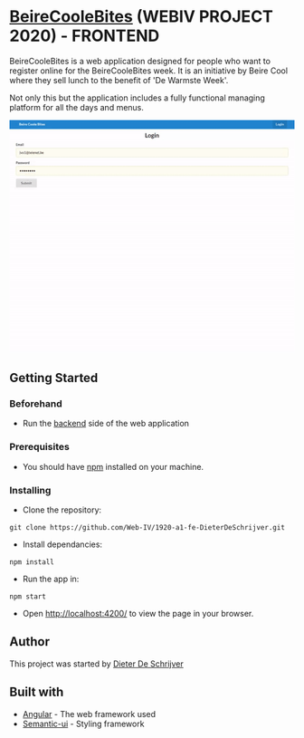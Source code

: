 # [BeireCooleBites](http://dieterdeschrijver.be/) (WEBIV PROJECT 2020) - FRONTEND

BeireCooleBites is a web application designed for people who want to register online for the BeireCooleBites week. It is an initiative by Beire Cool where they sell lunch to the benefit of 'De Warmste Week'.

Not only this but the application includes a fully functional managing platform for all the days and menus.

<img src="src/assets/ezgif-4-0a5800767ae7.gif" alt="demo gif" />

## Getting Started

### Beforehand
* Run the [backend](https://github.com/Web-IV/1920-a1-be-DieterDeSchrijver) side of the web application

### Prerequisites

* You should have [npm](https://www.npmjs.com/get-npm) installed on your machine. 

### Installing

* Clone the repository:
```
git clone https://github.com/Web-IV/1920-a1-fe-DieterDeSchrijver.git
```

* Install dependancies:
```
npm install
```
* Run the app in:
```
npm start
```
* Open [http://localhost:4200/](http://localhost:4200/) to view the page in your browser.

## Author

This project was started by [Dieter De Schrijver](https://github.com/DieterDeSchrijver)

## Built with

* [Angular](https://github.com/angular) - The web framework used
* [Semantic-ui](https://react.semantic-ui.com/) - Styling framework
